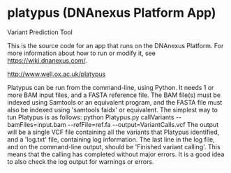 <!-- dx-header -->
# platypus (DNAnexus Platform App)

Variant Prediction Tool

This is the source code for an app that runs on the DNAnexus Platform.
For more information about how to run or modify it, see
https://wiki.dnanexus.com/.
<!-- /dx-header -->
http://www.well.ox.ac.uk/platypus

Platypus can be run from the command-line, using Python. It needs 1 or more BAM input files, and a FASTA reference file. The BAM file(s) must be indexed using Samtools or an equivalent program, and the FASTA file must also be indexed using 'samtools faidx' or equivalent.
The simplest way to tun Platypus is as follows:
python Platypus.py callVariants --bamFiles=input.bam --refFile=ref.fa --output=VariantCalls.vcf
The output will be a single VCF file containing all the variants that Platypus identified, and a 'log.txt' file, containing log information. The last line in the log file, and on the command-line output, should be 'Finished variant calling'. This means that the calling has completed without major errors. It is a good idea to also check the log output for warnings or errors.

<!--
TODO: This app directory was automatically generated by dx-app-wizard;
please edit this Readme.md file to include essential documentation about
your app that would be helpful to users. (Also see the
Readme.developer.md.) Once you're done, you can remove these TODO
comments.

For more info, see https://wiki.dnanexus.com/Developer-Portal.
-->
